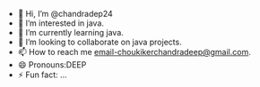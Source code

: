 - 👋 Hi, I’m @chandradep24
- 👀 I’m interested in java.  
- 🌱 I’m currently learning java.
- 💞️ I’m looking to collaborate on java projects.
- 📫 How to reach me email-choukikerchandradeep@gmail.com.
- 😄 Pronouns:DEEP
- ⚡ Fun fact: ...

<!---
chandradep24/chandradep24 is a ✨ special ✨ repository because its `README.md` (this file) appears on your GitHub profile.
You can click the Preview link to take a look at your changes.
--->
